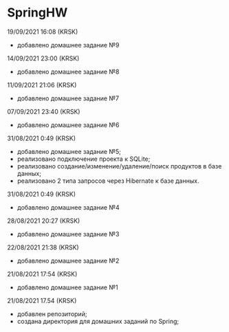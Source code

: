 # SpringHW
19/09/2021 16:08 (KRSK)
- добавлено домашнее задание №9

14/09/2021 23:00 (KRSK)
- добавлено домашнее задание №8

11/09/2021 21:06 (KRSK)
- добавлено домашнее задание №7

07/09/2021 23:40 (KRSK)
- добавлено домашнее задание №6

31/08/2021 0:49 (KRSK)
- добавлено домашнее задание №5;
- реализовано подключение проекта к SQLite;
- реализовано создание/изменение/удаление/поиск продуктов в базе данных;
- реализовано 2 типа запросов через Hibernate к базе данных.

31/08/2021 0:49 (KRSK)
- добавлено домашнее задание №4

28/08/2021 20:27 (KRSK)
- добавлено домашнее задание №3

22/08/2021 21:38 (KRSK)
- добавлено домашнее задание №2

21/08/2021 17:54 (KRSK)
- добавлено домашнее задание №1

21/08/2021 17.54 (KRSK)
- добавлен репозиторий;
- создана директория для домашних заданий по Spring;
